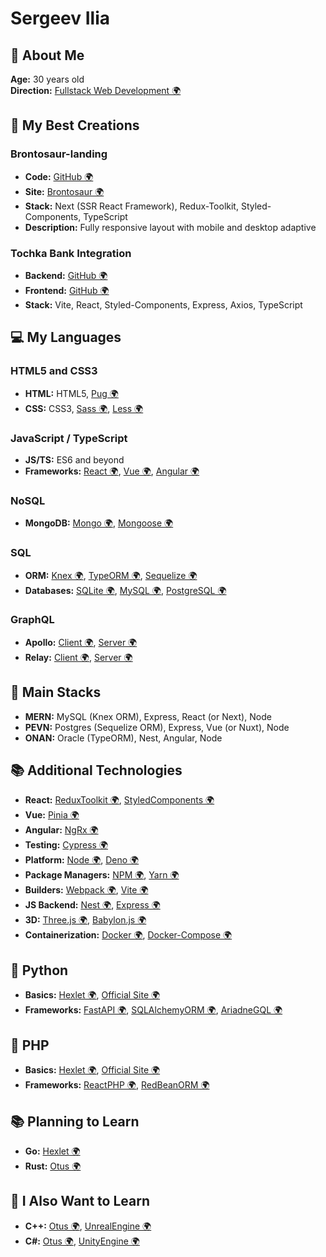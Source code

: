 # Sergeev Ilia

## 🌟 About Me

**Age:** 30 years old  
**Direction:** [Fullstack Web Development 🌍](https://practicum.yandex.ru/profile/web-plus/)  

## 🚀 My Best Creations

### Brontosaur-landing
- **Code:** [GitHub 🌍](https://github.com/gh110919/brontosaur-landing)
- **Site:** [Brontosaur 🌍](https://promo.brontosaur.ru/)
- **Stack:** Next (SSR React Framework), Redux-Toolkit, Styled-Components, TypeScript
- **Description:** Fully responsive layout with mobile and desktop adaptive

### Tochka Bank Integration
- **Backend:** [GitHub 🌍](https://github.com/gh110919/tochka_bank-openapi_methods-ts)
- **Frontend:** [GitHub 🌍](https://github.com/gh110919/tochka_bank-openapi_frontend-ts)
- **Stack:** Vite, React, Styled-Components, Express, Axios, TypeScript

## 💻 My Languages

### HTML5 and CSS3
- **HTML:** HTML5, [Pug 🌍](https://pugjs.org/api/getting-started.html)
- **CSS:** CSS3, [Sass 🌍](https://sass-lang.com/documentation/), [Less 🌍](https://lesscss.org/#overview)

### JavaScript / TypeScript
- **JS/TS:** ES6 and beyond
- **Frameworks:** [React 🌍](https://react.dev/learn), [Vue 🌍](https://vuejs.org/guide/quick-start.html), [Angular 🌍](https://angular.io/start)

### NoSQL
- **MongoDB:** [Mongo 🌍](https://www.mongodb.com/docs/manual/tutorial/getting-started/), [Mongoose 🌍](https://mongoosejs.com/docs/guide.html)

### SQL
- **ORM:** [Knex 🌍](https://knexjs.org/guide/), [TypeORM 🌍](https://typeorm.io/), [Sequelize 🌍](https://sequelize.org/docs/v6/getting-started/)
- **Databases:** [SQLite 🌍](https://www.sqlite.org/quickstart.html), [MySQL 🌍](https://dev.mysql.com/doc/mysql-getting-started/en/), [PostgreSQL 🌍](https://www.postgresql.org/docs/)

### GraphQL
- **Apollo:** [Client 🌍](https://www.apollographql.com/docs/react/get-started), [Server 🌍](https://www.apollographql.com/docs/apollo-server/getting-started)
- **Relay:** [Client 🌍](https://relay.dev/docs/getting-started/installation-and-setup/), [Server 🌍](https://relay.dev/docs/guides/graphql-server-specification/)

## 🔧 Main Stacks
- **MERN:** MySQL (Knex ORM), Express, React (or Next), Node
- **PEVN:** Postgres (Sequelize ORM), Express, Vue (or Nuxt), Node
- **ONAN:** Oracle (TypeORM), Nest, Angular, Node

## 📚 Additional Technologies

- **React:** [ReduxToolkit 🌍](https://redux-toolkit.js.org/introduction/getting-started), [StyledComponents 🌍](https://styled-components.com/docs/basics#getting-started)
- **Vue:** [Pinia 🌍](https://pinia.vuejs.org/getting-started.html)
- **Angular:** [NgRx 🌍](https://next.ngrx.io/guide/store)
- **Testing:** [Cypress 🌍](https://docs.cypress.io/guides/getting-started/installing-cypress)
- **Platform:** [Node 🌍](https://nodejs.org/en/learn/getting-started/introduction-to-nodejs), [Deno 🌍](https://docs.deno.com/runtime/manual/)
- **Package Managers:** [NPM 🌍](https://docs.npmjs.com/getting-started), [Yarn 🌍](https://yarnpkg.com/getting-started)
- **Builders:** [Webpack 🌍](https://webpack.js.org/guides/getting-started/), [Vite 🌍](https://vitejs.dev/guide/)
- **JS Backend:** [Nest 🌍](https://docs.nestjs.com/), [Express 🌍](https://expressjs.com/en/starter/hello-world.html)
- **3D:** [Three.js 🌍](https://threejs.org/docs/index.html#manual/en/introduction/Installation), [Babylon.js 🌍](https://doc.babylonjs.com/journey)
- **Containerization:** [Docker 🌍](https://www.docker.com/get-started/), [Docker-Compose 🌍](https://docs.docker.com/compose/)

## 🐍 Python
- **Basics:** [Hexlet 🌍](https://ru.hexlet.io/courses/python-basics), [Official Site 🌍](https://www.python.org/about/gettingstarted/)
- **Frameworks:** [FastAPI 🌍](https://fastapi.tiangolo.com/learn/), [SQLAlchemyORM 🌍](https://docs.sqlalchemy.org/en/20/intro.html#documentation-overview), [AriadneGQL 🌍](https://ariadnegraphql.org/docs/intro)

## 🐘 PHP
- **Basics:** [Hexlet 🌍](https://ru.hexlet.io/courses/php-basics), [Official Site 🌍](https://www.php.net/docs.php)
- **Frameworks:** [ReactPHP 🌍](https://reactphp.org/), [RedBeanORM 🌍](https://redbeanphp.com/api/index.html)

## 📚 Planning to Learn
- **Go:** [Hexlet 🌍](https://ru.hexlet.io/courses/go-basics)
- **Rust:** [Otus 🌍](https://otus.ru/lessons/rust-developer-basic/)

## 🧠 I Also Want to Learn
- **C++:** [Otus 🌍](https://otus.ru/lessons/cpp-specialization/), [UnrealEngine 🌍](https://www.unrealengine.com/en-US)
- **C#:** [Otus 🌍](https://otus.ru/lessons/c-sharp-specialization/), [UnityEngine 🌍](https://unity.com)
